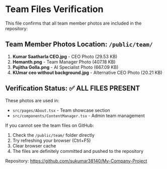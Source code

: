 # Team Files Verification

This file confirms that all team member photos are included in the repository:

## Team Member Photos Location: `/public/team/`

1. **Kumar Saatharla CEO.jpg** - CEO Photo (29.53 KB)
2. **Hemanth.png** - Team Manager Photo (407.18 KB)  
3. **Pujitha Golla.png** - AI Specialist Photo (667.09 KB)
4. **KUmar ceo without background.jpg** - Alternative CEO Photo (20.21 KB)

## Verification Status: ✅ ALL FILES PRESENT

These photos are used in:
- `src/pages/About.tsx` - Team showcase section
- `src/components/ContentManager.tsx` - Admin team management

If you cannot see the team files on GitHub:
1. Check the `/public/team/` folder directly
2. Try refreshing your browser (Ctrl+F5)
3. Clear browser cache
4. The files are definitely committed and pushed to the repository

Repository: https://github.com/sukumar38140/My-Company-Project
